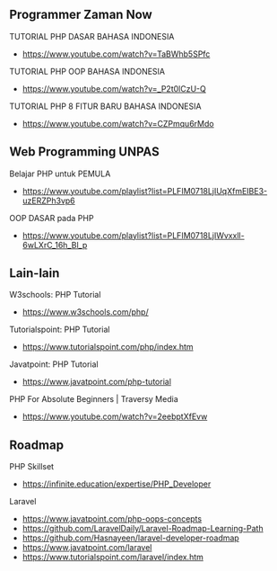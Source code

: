 ## Programmer Zaman Now

TUTORIAL PHP DASAR BAHASA INDONESIA
- https://www.youtube.com/watch?v=TaBWhb5SPfc

TUTORIAL PHP OOP BAHASA INDONESIA
- https://www.youtube.com/watch?v=_P2t0lCzU-Q

TUTORIAL PHP 8 FITUR BARU BAHASA INDONESIA
- https://www.youtube.com/watch?v=CZPmqu6rMdo

## Web Programming UNPAS

Belajar PHP untuk PEMULA
- https://www.youtube.com/playlist?list=PLFIM0718LjIUqXfmEIBE3-uzERZPh3vp6

OOP DASAR pada PHP
- https://www.youtube.com/playlist?list=PLFIM0718LjIWvxxll-6wLXrC_16h_Bl_p

## Lain-lain

W3schools: PHP Tutorial
- https://www.w3schools.com/php/

Tutorialspoint: PHP Tutorial
- https://www.tutorialspoint.com/php/index.htm

Javatpoint: PHP Tutorial
- https://www.javatpoint.com/php-tutorial

PHP For Absolute Beginners | Traversy Media
- https://www.youtube.com/watch?v=2eebptXfEvw

## Roadmap

PHP Skillset
- https://infinite.education/expertise/PHP_Developer

Laravel
- https://www.javatpoint.com/php-oops-concepts
- https://github.com/LaravelDaily/Laravel-Roadmap-Learning-Path
- https://github.com/Hasnayeen/laravel-developer-roadmap
- https://www.javatpoint.com/laravel
- https://www.tutorialspoint.com/laravel/index.htm
